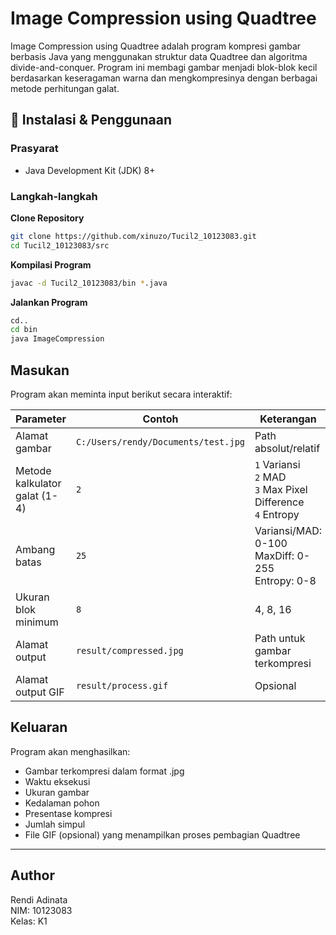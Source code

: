# Image Compression using Quadtree

Image Compression using Quadtree adalah program kompresi gambar berbasis Java yang menggunakan struktur data Quadtree dan algoritma divide-and-conquer. Program ini membagi gambar menjadi blok-blok kecil berdasarkan keseragaman warna dan mengkompresinya dengan berbagai metode perhitungan galat.

## 🚀 Instalasi & Penggunaan

### Prasyarat
- Java Development Kit (JDK) 8+

### Langkah-langkah
**Clone Repository**
```bash
git clone https://github.com/xinuzo/Tucil2_10123083.git
cd Tucil2_10123083/src
```
**Kompilasi Program**
```bash
javac -d Tucil2_10123083/bin *.java
```
**Jalankan Program**
```bash
cd..
cd bin
java ImageCompression
```

## Masukan
Program akan meminta input berikut secara interaktif:

| Parameter | Contoh | Keterangan |
|-----------|--------|------------|
| Alamat gambar | `C:/Users/rendy/Documents/test.jpg` | Path absolut/relatif |
| Metode kalkulator galat (1-4) | `2` | `1` Variansi<br>`2` MAD<br>`3` Max Pixel Difference<br>`4` Entropy |
| Ambang batas | `25` | Variansi/MAD: 0-100<br>MaxDiff: 0-255<br>Entropy: 0-8 |
| Ukuran blok minimum | `8` | 4, 8, 16 |
| Alamat output | `result/compressed.jpg` | Path untuk gambar terkompresi |
| Alamat output GIF | `result/process.gif` | Opsional |

## Keluaran
Program akan menghasilkan:
- Gambar terkompresi dalam format .jpg
- Waktu eksekusi
- Ukuran gambar
- Kedalaman pohon
- Presentase kompresi
- Jumlah simpul
- File GIF (opsional) yang menampilkan proses pembagian Quadtree

---

## Author 
Rendi Adinata  
NIM: 10123083  
Kelas: K1

